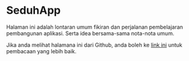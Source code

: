 # SeduhApp

Halaman ini adalah lontaran umum fikiran dan perjalanan pembelajaran pembangunan aplikasi. Serta idea bersama-sama nota-nota umum.



Jika anda melihat halamana ini dari Github, anda boleh ke [link ini](https://eymankun.gitbook.io/seduhapp/) untuk pembacaan yang lebih baik.

